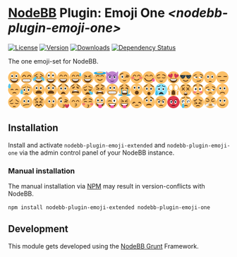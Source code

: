 # [NodeBB](https://nodebb.org/) Plugin: **Emoji One** *\<nodebb-plugin-emoji-one>*

[![License](https://img.shields.io/npm/l/nodebb-plugin-emoji-one.svg)](LICENSE)
[![Version](https://img.shields.io/npm/v/nodebb-plugin-emoji-one.svg)](https://www.npmjs.com/package/nodebb-plugin-emoji-one)
[![Downloads](https://img.shields.io/npm/dm/nodebb-plugin-emoji-one.svg)](https://www.npmjs.com/package/nodebb-plugin-emoji-one)
[![Dependency Status](https://david-dm.org/NodeBB-Community/nodebb-plugin-emoji-one.svg)](https://david-dm.org/NodeBB-Community/nodebb-plugin-emoji-one)

The one emoji-set for NodeBB.

![preview](https://raw.githubusercontent.com/NodeBB-Community/nodebb-plugin-emoji-one/master/public/static/preview.png)

## Installation

Install and activate `nodebb-plugin-emoji-extended` and `nodebb-plugin-emoji-one` via the admin control panel of your NodeBB instance.

### Manual installation

The manual installation via [NPM](https://www.npmjs.com/) may result in version-conflicts with NodeBB.

    npm install nodebb-plugin-emoji-extended nodebb-plugin-emoji-one

## Development

This module gets developed using the [NodeBB Grunt](https://github.com/NodeBB-Community/nodebb-grunt) Framework.
